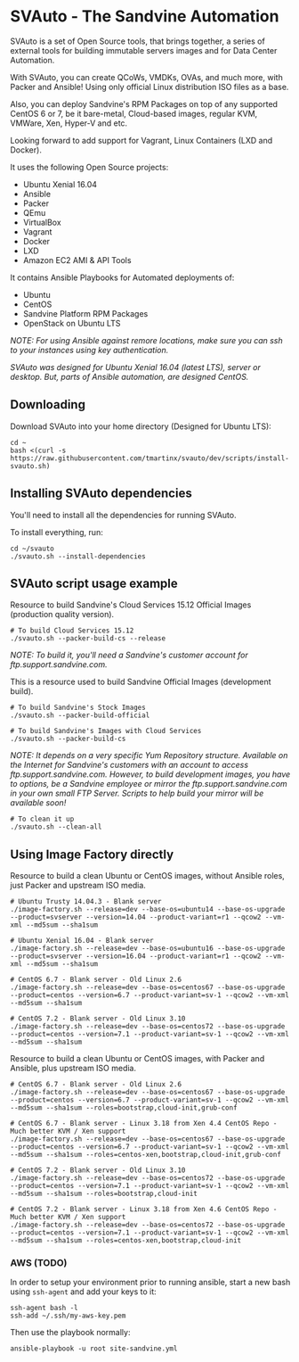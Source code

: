 
# SVAuto - The Sandvine Automation

SVAuto is a set of Open Source tools, that brings together, a series of external tools for building immutable servers images and for Data Center Automation.

With SVAuto, you can create QCoWs, VMDKs, OVAs, and much more, with Packer and Ansible! Using only official Linux distribution ISO files as a base.

Also, you can deploy Sandvine's RPM Packages on top of any supported CentOS 6 or 7, be it bare-metal, Cloud-based images, regular KVM, VMWare, Xen, Hyper-V and etc.

Looking forward to add support for Vagrant, Linux Containers (LXD and Docker).

It uses the following Open Source projects:

* Ubuntu Xenial 16.04
* Ansible
* Packer
* QEmu
* VirtualBox
* Vagrant
* Docker
* LXD
* Amazon EC2 AMI & API Tools

It contains Ansible Playbooks for Automated deployments of:

* Ubuntu
* CentOS
* Sandvine Platform RPM Packages
* OpenStack on Ubuntu LTS

*NOTE: For using Ansible against remore locations, make sure you can ssh to your instances using key authentication.*

*SVAuto was designed for Ubuntu Xenial 16.04 (latest LTS), server or desktop. But, parts of Ansible automation, are designed CentOS.*

## Downloading

Download SVAuto into your home directory (Designed for Ubuntu LTS):

    cd ~
    bash <(curl -s https://raw.githubusercontent.com/tmartinx/svauto/dev/scripts/install-svauto.sh)

## Installing SVAuto dependencies

You'll need to install all the dependencies for running SVAuto.


To install everything, run:

    cd ~/svauto
    ./svauto.sh --install-dependencies

## SVAuto script usage example

Resource to build Sandvine's Cloud Services 15.12 Official Images (production quality version).

    # To build Cloud Services 15.12
    ./svauto.sh --packer-build-cs --release

*NOTE: To build it, you'll need a Sandvine's customer account for ftp.support.sandvine.com.*

This is a resource used to build Sandvine Official Images (development build).

    # To build Sandvine's Stock Images
    ./svauto.sh --packer-build-official

    # To build Sandvine's Images with Cloud Services
    ./svauto.sh --packer-build-cs

*NOTE: It depends on a very specific Yum Repository structure. Available on the Internet for Sandvine's customers with an account to access ftp.support.sandvine.com. However, to build development images, you have to options, be a Sandvine employee or mirror the ftp.support.sandvine.com in your own small FTP Server. Scripts to help build your mirror will be available soon!*

    # To clean it up
    ./svauto.sh --clean-all

## Using Image Factory directly

Resource to build a clean Ubuntu or CentOS images, without Ansible roles, just Packer and upstream ISO media.

    # Ubuntu Trusty 14.04.3 - Blank server
    ./image-factory.sh --release=dev --base-os=ubuntu14 --base-os-upgrade --product=svserver --version=14.04 --product-variant=r1 --qcow2 --vm-xml --md5sum --sha1sum
    
    # Ubuntu Xenial 16.04 - Blank server
    ./image-factory.sh --release=dev --base-os=ubuntu16 --base-os-upgrade --product=svserver --version=16.04 --product-variant=r1 --qcow2 --vm-xml --md5sum --sha1sum
    
    # CentOS 6.7 - Blank server - Old Linux 2.6
    ./image-factory.sh --release=dev --base-os=centos67 --base-os-upgrade --product=centos --version=6.7 --product-variant=sv-1 --qcow2 --vm-xml --md5sum --sha1sum
    
    # CentOS 7.2 - Blank server - Old Linux 3.10
    ./image-factory.sh --release=dev --base-os=centos72 --base-os-upgrade --product=centos --version=7.1 --product-variant=sv-1 --qcow2 --vm-xml --md5sum --sha1sum
    
Resource to build a clean Ubuntu or CentOS images, with Packer and Ansible, plus upstream ISO media.

    # CentOS 6.7 - Blank server - Old Linux 2.6
    ./image-factory.sh --release=dev --base-os=centos67 --base-os-upgrade --product=centos --version=6.7 --product-variant=sv-1 --qcow2 --vm-xml --md5sum --sha1sum --roles=bootstrap,cloud-init,grub-conf
    
    # CentOS 6.7 - Blank server - Linux 3.18 from Xen 4.4 CentOS Repo - Much better KVM / Xen support
    ./image-factory.sh --release=dev --base-os=centos67 --base-os-upgrade --product=centos --version=6.7 --product-variant=sv-1 --qcow2 --vm-xml --md5sum --sha1sum --roles=centos-xen,bootstrap,cloud-init,grub-conf
    
    # CentOS 7.2 - Blank server - Old Linux 3.10
    ./image-factory.sh --release=dev --base-os=centos72 --base-os-upgrade --product=centos --version=7.1 --product-variant=sv-1 --qcow2 --vm-xml --md5sum --sha1sum --roles=bootstrap,cloud-init
    
    # CentOS 7.2 - Blank server - Linux 3.18 from Xen 4.6 CentOS Repo - Much better KVM / Xen support
    ./image-factory.sh --release=dev --base-os=centos72 --base-os-upgrade --product=centos --version=7.1 --product-variant=sv-1 --qcow2 --vm-xml --md5sum --sha1sum --roles=centos-xen,bootstrap,cloud-init

### AWS (TODO)

In order to setup your environment prior to running ansible, start a new
bash using `ssh-agent` and add your keys to it:

    ssh-agent bash -l
    ssh-add ~/.ssh/my-aws-key.pem

Then use the playbook normally:

    ansible-playbook -u root site-sandvine.yml
